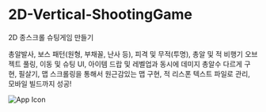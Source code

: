 # 2D-Vertical-ShootingGame
2D 종스크롤 슈팅게임 만들기

총알발사, 보스 패턴(원형, 부채꼴, 난사 등), 피격 및 무적(투명), 총알 및 적 비행기 오브젝트 풀링, 이동 및 슈팅 UI, 아이템 드랍 및 레벨업과 동시에 데미지 총알수 다르게 구현,
필살기, 맵 스크롤링을 통해서 원근감있는 맵 구현, 적 리스폰 텍스트 파일로 관리, 모바일 빌드까지 성공!




![App Icon](https://github.com/user-attachments/assets/5090a0b0-0721-4c9e-9a49-4643da7a56fb)
